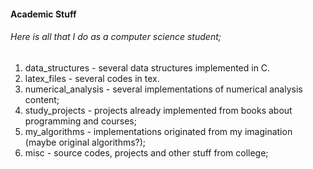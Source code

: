 #### Academic Stuff
###### Here is all that I do as a computer science student;
1. data_structures - several data structures implemented in C.
1. latex_files - several codes in tex.
1. numerical_analysis - several implementations of numerical analysis content;
1. study_projects - projects already implemented from books about programming and courses;
1. my_algorithms - implementations originated from my imagination (maybe original algorithms?);
1. misc - source codes, projects and other stuff from college;